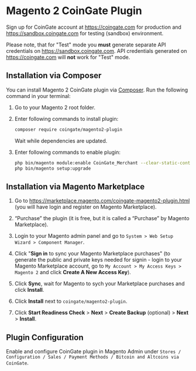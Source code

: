 # Magento 2 CoinGate Plugin

Sign up for CoinGate account at <https://coingate.com> for production and <https://sandbox.coingate.com> for testing (sandbox) environment.

Please note, that for "Test" mode you **must** generate separate API credentials on <https://sandbox.coingate.com>. API credentials generated on <https://coingate.com> will **not** work for "Test" mode.

## Installation via Composer

You can install Magento 2 CoinGate plugin via [Composer](http://getcomposer.org/). Run the following command in your terminal:

1. Go to your Magento 2 root folder.

2. Enter following commands to install plugin:

    ```bash
    composer require coingate/magento2-plugin
    ```
   Wait while dependencies are updated.

3. Enter following commands to enable plugin:

    ```bash
    php bin/magento module:enable CoinGate_Merchant --clear-static-content
    php bin/magento setup:upgrade
    ```

## Installation via Magento Marketplace

1. Go to https://marketplace.magento.com/coingate-magento2-plugin.html (you will have login and register on Magento Marketplace).

2. “Purchase” the plugin (it is free, but it is called a “Purchase” by Magento Marketplace).

3. Login to your Magento admin panel and go to `System > Web Setup Wizard > Component Manager`.

4. Click "**Sign in** to sync your Magento Marketplace purchases" (to generate the public and private keys needed for signin - login to your Magento Marketplace account, go to `My Account > My Access Keys > Magento 2` and click **Create A New Access Key**).

5. Click **Sync**, wait for Magento to sych your Marketplace purchases and click **Install**.

6. Click **Install** next to `coingate/magento2-plugin`.

7. Click **Start Readiness Check** > **Next** > **Create Backup** (optional) > **Next** > **Install**.

## Plugin Configuration

Enable and configure CoinGate plugin in Magento Admin under `Stores / Configuration / Sales / Payment Methods / Bitcoin and Altcoins via CoinGate`.

